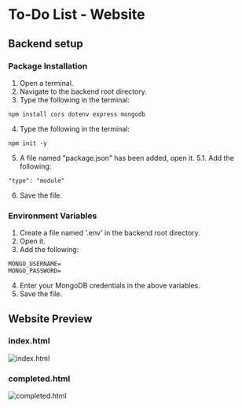 # To-Do List - Website
## Backend setup
### Package Installation
1. Open a terminal.
2. Navigate to the backend root directory.
3. Type the following in the terminal:
```
npm install cors dotenv express mongodb
```
4. Type the following in the terminal:
```
npm init -y
```
5. A file named "package.json" has been added, open it.
5.1. Add the following:
```
"type": "module"
```
6. Save the file.

### Environment Variables
1. Create a file named '.env' in the backend root directory.
2. Open it.
3. Add the following:
```
MONGO_USERNAME=
MONGO_PASSWORD=
```
4. Enter your MongoDB credentials in the above variables.
5. Save the file.

## Website Preview
### index.html
![index.html](https://github.com/ben18mk/ToDo-List-Website/assets/56043333/adf73f09-197a-4ff9-bba4-e64305b2a0b1)
### completed.html
![completed.html](https://github.com/ben18mk/ToDo-List-Website/assets/56043333/878d2f79-cef3-4475-8731-317118501fbb)
